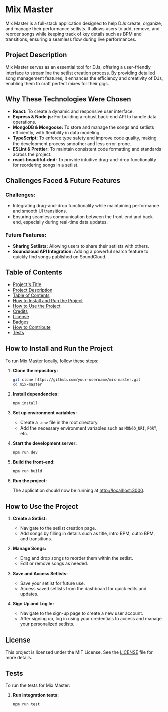 # Mix Master

Mix Master is a full-stack application designed to help DJs create, organize, and manage their performance setlists. It allows users to add, remove, and reorder songs while keeping track of key details such as BPM and transitions, ensuring a seamless flow during live performances.

## Project Description

Mix Master serves as an essential tool for DJs, offering a user-friendly interface to streamline the setlist creation process. By providing detailed song management features, it enhances the efficiency and creativity of DJs, enabling them to craft perfect mixes for their gigs.

## Why These Technologies Were Chosen

- **React:** To create a dynamic and responsive user interface.
- **Express & Node.js:** For building a robust back-end API to handle data operations.
- **MongoDB & Mongoose:** To store and manage the songs and setlists efficiently, with flexibility in data modeling.
- **TypeScript:** To enforce type safety and improve code quality, making the development process smoother and less error-prone.
- **ESLint & Prettier:** To maintain consistent code formatting and standards across the project.
- **react-beautiful-dnd:** To provide intuitive drag-and-drop functionality for reordering songs in a setlist.

## Challenges Faced & Future Features

### Challenges:

- Integrating drag-and-drop functionality while maintaining performance and smooth UI transitions.
- Ensuring seamless communication between the front-end and back-end, especially during real-time data updates.

### Future Features:

- **Sharing Setlists:** Allowing users to share their setlists with others.
- **Soundcloud API Integration:** Adding a powerful search feature to quickly find songs published on SoundCloud.

## Table of Contents

- [Project's Title](#mix-master)
- [Project Description](#project-description)
- [Table of Contents](#table-of-contents)
- [How to Install and Run the Project](#how-to-install-and-run-the-project)
- [How to Use the Project](#how-to-use-the-project)
- [Credits](#credits)
- [License](#license)
- [Badges](#badges)
- [How to Contribute](#how-to-contribute)
- [Tests](#tests)

## How to Install and Run the Project

To run Mix Master locally, follow these steps:

1. **Clone the repository:**

    ```bash
    git clone https://github.com/your-username/mix-master.git
    cd mix-master
    ```

2. **Install dependencies:**

    ```bash
    npm install
    ```

3. **Set up environment variables:**

    - Create a `.env` file in the root directory.
    - Add the necessary environment variables such as `MONGO_URI`, `PORT`, etc.

4. **Start the development server:**

    ```bash
    npm run dev
    ```

5. **Build the front-end:**

    ```bash
    npm run build
    ```

6. **Run the project:**

    The application should now be running at [http://localhost:3000](http://localhost:3000).

## How to Use the Project

1. **Create a Setlist:**

    - Navigate to the setlist creation page.
    - Add songs by filling in details such as title, intro BPM, outro BPM, and transitions.

2. **Manage Songs:**

    - Drag and drop songs to reorder them within the setlist.
    - Edit or remove songs as needed.

3. **Save and Access Setlists:**

    - Save your setlist for future use.
    - Access saved setlists from the dashboard for quick edits and updates.
  
4. **Sign Up and Log In:**

    - Navigate to the sign-up page to create a new user account.
    - After signing up, log in using your credentials to access and manage your personalized setlists.

## License

This project is licensed under the MIT License. See the [LICENSE](LICENSE) file for more details.

## Tests

To run the tests for Mix Master:

1. **Run integration tests:**

    ```bash
    npm run test
    ```
